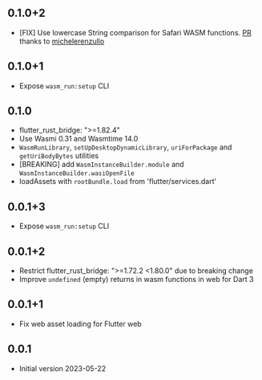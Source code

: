 ## 0.1.0+2

 - [FIX] Use lowercase String comparison for Safari WASM functions. [PR](https://github.com/juancastillo0/wasm_run/pull/57) thanks to [michelerenzullo](https://github.com/michelerenzullo)
 
## 0.1.0+1

 - Expose `wasm_run:setup` CLI

## 0.1.0

 - flutter_rust_bridge: ">=1.82.4"
 - Use Wasmi 0.31 and Wasmtime 14.0
 - `WasmRunLibrary`, `setUpDesktopDynamicLibrary`, `uriForPackage` and `getUriBodyBytes` utilities
 - [BREAKING] add `WasmInstanceBuilder.module` and `WasmInstanceBuilder.wasiOpenFile`
 - loadAssets with `rootBundle.load` from 'flutter/services.dart'

## 0.0.1+3

 - Expose `wasm_run:setup` CLI

## 0.0.1+2

 - Restrict flutter_rust_bridge: ">=1.72.2 <1.80.0" due to breaking change
 - Improve `undefined` (empty) returns in wasm functions in web for Dart 3

## 0.0.1+1

 - Fix web asset loading for Flutter web

## 0.0.1

 - Initial version 2023-05-22

